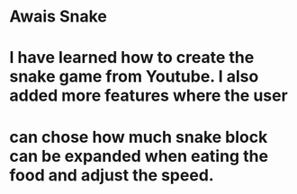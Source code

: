 # Awais Snake
# I have learned how to create the snake game from Youtube. I also added more features where the user 
# can chose how much snake block can be expanded when eating the food and adjust the speed. 